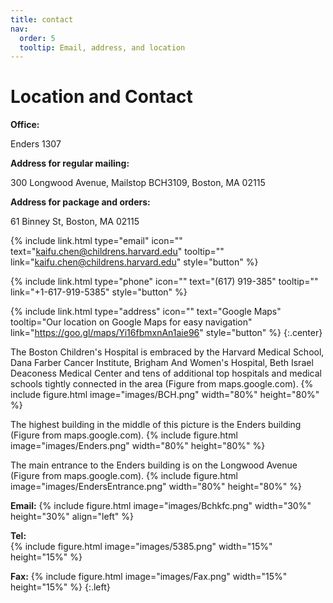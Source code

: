 ```yaml
---
title: contact
nav:
  order: 5
  tooltip: Email, address, and location
---
```


# <i class="fas fa-envelope"></i>Location and Contact
**Office:** 

Enders 1307 

**Address for regular mailing:**

300 Longwood Avenue, Mailstop BCH3109, Boston, MA 02115

**Address for package and orders:**

61 Binney St, Boston, MA 02115 



{%
  include link.html
  type="email"
  icon=""
  text="kaifu.chen@childrens.harvard.edu"
  tooltip=""
  link="kaifu.chen@childrens.harvard.edu"
  style="button"
%}

{%
  include link.html
  type="phone"
  icon=""
  text="(617) 919-385"
  tooltip=""
  link="+1-617-919-5385"
  style="button"
%}


{%
  include link.html
  type="address"
  icon=""
  text="Google Maps"
  tooltip="Our location on Google Maps for easy navigation"
  link="https://goo.gl/maps/Yi16fbmxnAn1aie96"
  style="button"
%}
{:.center}

The Boston Children's Hospital is embraced by the Harvard Medical School, Dana Farber Cancer Institute, Brigham And Women's Hospital, Beth Israel Deaconess Medical Center and tens of additional top hospitals and medical schools tightly connected in the area (Figure from maps.google.com).
{%
  include figure.html
  image="images/BCH.png"
  width="80%"
  height="80%"
%}


The highest building in the middle of this picture is the Enders building (Figure from maps.google.com).
{%
  include figure.html
  image="images/Enders.png"
  width="80%"
  height="80%"
%}

The main entrance to the Enders building is on the Longwood Avenue (Figure from maps.google.com).
{%
  include figure.html
  image="images/EndersEntrance.png"
  width="80%"
  height="80%"
%}





**Email:** 
{%
  include figure.html
  image="images/Bchkfc.png"
  width="30%"
  height="30%"
  align="left" 
%}

**Tel:**  
{%
  include figure.html
  image="images/5385.png"
  width="15%"
  height="15%"
%}


**Fax:** 
{%
  include figure.html
  image="images/Fax.png"
  width="15%"
  height="15%"
%}
{:.left}

